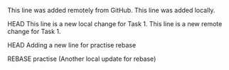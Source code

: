 This line was added remotely from GitHub.
This line was added locally.

HEAD
This line is a new local change for Task 1.
This line is a new remote change for Task 1.

HEAD
Adding a new line for practise rebase

REBASE practise
(Another local update for rebase)
